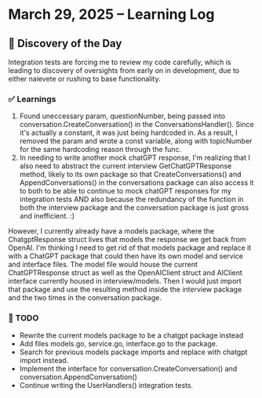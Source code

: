 # March 29, 2025 – Learning Log

## 🤔 Discovery of the Day
Integration tests are forcing me to review my code carefully, which is leading to discovery of oversights from early on in development, due to either naievete 
or rushing to base functionality. 

### ✅ Learnings
1. Found uneccessary param, questionNumber, being passed into conversation.CreateConversation() in the ConversationsHandler(). Since it's actually a constant, it was
just being hardcoded in. As a result, I removed the param and wrote a const variable, along with topicNumber for the same hardcoding reason through the func. 
2. In needing to write another mock chatGPT response, I'm realizing that I also need to abstract the current interview GetChatGPTResponse method, likely to its own package so that CreateConversations() and AppendConversations() in the conversations package can also access it to both to be able to continue to mock chatGPT responses for my integration tests AND also because the redundancy of the function in both the interview package and the conversation package is just gross and inefficient. :)

However, I currently already have a models package, where the ChatgptResponse struct lives that models the response we get back from OpenAI. I'm thinking I need to get rid of that models package and replace it with a ChatGPT package that could then have its own model and service and interface files. The model file would house the current ChatGPTResponse struct as well as the OpenAIClient struct and AIClient interface currently housed in interview/models. Then I would just import that package and use the resulting method inside the interview package and the two times in the conversation package.


### 🔁 TODO
- Rewrite the current models package to be a chatgpt package instead
- Add files models.go, service.go, interface.go to the package. 
- Search for previous models package imports and replace with chatgpt import instead. 
- Implement the interface for conversation.CreateConversation() and conversation.AppendConversation() 
- Continue writing the UserHandlers() integration tests. 